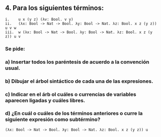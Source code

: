## 4. Para los siguientes términos:

    i.    u x (y z) (λv: Bool. v y)
    ii.   (λx: Bool -> Nat -> Bool. λy: Bool -> Nat. λz: Bool. x z (y z)) u v w
    iii.  w (λx: Bool -> Nat -> Bool. λy: Bool -> Nat. λz: Bool. x z (y z)) u v

### Se pide:

### a) Insertar todos los paréntesis de acuerdo a la convención usual.

### b) Dibujar el árbol sintáctico de cada una de las expresiones.

### c) Indicar en el árb ol cuáles o currencias de variables aparecen ligadas y cuáles libres.

### d) ¿En cuál o cuáles de los términos anteriores o curre la siguiente expresión como subtérmino?

    (λx: Bool -> Nat -> Bool. λy: Bool -> Nat. λz: Bool. x z (y z)) u
